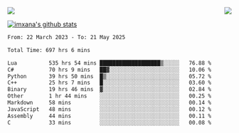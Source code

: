 <p>
  <a href="https://count.getloli.com/"><img src="https://count.getloli.com/get/@xana.readme?theme=moebooru-h"></a>
  <img src="https://weather-icon.journeyad.repl.co/@hangzhou?v=1" align="right">
</p>


<a href="https://github.com/imxana"><img align="center" src="https://github-readme-stats.vercel.app/api?username=imxana&show_icons=true&include_all_commits=true&hide_border=tru&custom_title=imxana%27s%20Github%20Stats" alt="imxana's github stats" /></a> 

<!--START_SECTION:waka-->

```txt
From: 22 March 2023 - To: 21 May 2025

Total Time: 697 hrs 6 mins

Lua          535 hrs 54 mins ███████████████████▒░░░░░   76.88 %
C#           70 hrs 9 mins   ██▓░░░░░░░░░░░░░░░░░░░░░░   10.06 %
Python       39 hrs 50 mins  █▒░░░░░░░░░░░░░░░░░░░░░░░   05.72 %
C++          25 hrs 7 mins   █░░░░░░░░░░░░░░░░░░░░░░░░   03.60 %
Binary       19 hrs 46 mins  ▓░░░░░░░░░░░░░░░░░░░░░░░░   02.84 %
Other        1 hr 44 mins    ░░░░░░░░░░░░░░░░░░░░░░░░░   00.25 %
Markdown     58 mins         ░░░░░░░░░░░░░░░░░░░░░░░░░   00.14 %
JavaScript   48 mins         ░░░░░░░░░░░░░░░░░░░░░░░░░   00.12 %
Assembly     44 mins         ░░░░░░░░░░░░░░░░░░░░░░░░░   00.11 %
C            33 mins         ░░░░░░░░░░░░░░░░░░░░░░░░░   00.08 %
```

<!--END_SECTION:waka-->
